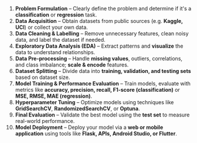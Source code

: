 1. **Problem Formulation** – Clearly define the problem and determine if it's a **classification** or **regression** task.
2. **Data Acquisition** – Obtain datasets from public sources (e.g. **Kaggle, UCI**) or collect your own data.
3. **Data Cleaning & Labelling** – Remove unnecessary features, clean noisy data, and label the dataset if needed.
4. **Exploratory Data Analysis (EDA)** – Extract patterns and **visualize** the data to understand relationships.
5. **Data Pre-processing** – Handle **missing values**, outliers, correlations, and class imbalance; **scale & encode** features.
6. **Dataset Splitting** – Divide data into **training, validation, and testing sets** based on dataset size.
7. **Model Training & Performance Evaluation** – Train models, evaluate with metrics like **accuracy, precision, recall, F1-score (classification)** or **MSE, RMSE, MAE (regression)**.
8. **Hyperparameter Tuning** – Optimize models using techniques like **GridSearchCV**, **RandomizedSearchCV**, or **Optuna**.
9. **Final Evaluation** – Validate the best model using the **test set** to measure real-world performance.
10. **Model Deployment** – Deploy your model via a **web or mobile application** using tools like **Flask, APIs, Android Studio, or Flutter**.
